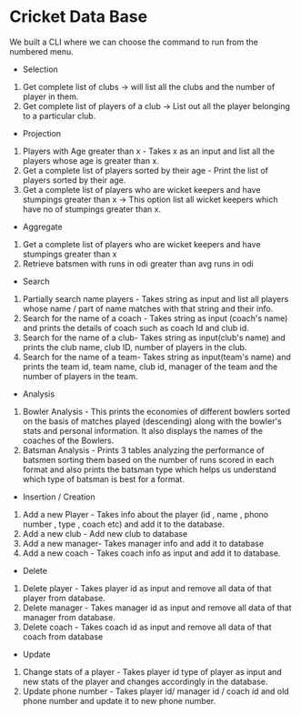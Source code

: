 # Cricket Data Base

We built a CLI where we can choose the command to run from the numbered menu.

- Selection
1. Get complete list of clubs → will list all the clubs and the number of player in them. 
2. Get complete list of players of a club → List out all the player belonging to a particular club. 
- Projection
1. Players with Age greater than x - Takes x as an input and list all the players whose age is greater than x. 
2. Get a complete list of players sorted by their age - Print the list of players sorted by their age. 
3. Get a complete list of players who are wicket keepers and have stumpings greater than x → This option list all wicket keepers which have no of stumpings greater than x. 
- Aggregate
1. Get a complete list of players who are wicket keepers and have stumpings greater than x
2. Retrieve batsmen with runs in odi greater than avg runs in odi
- Search
1. Partially search name players - Takes string as input and list all players whose name / part of name matches with that string and their info.
2. Search for the name of a coach - Takes string as input (coach's name) and prints the details of coach such as coach Id and club id.
3. Search for the name of a club- Takes string as input(club's name) and prints the club name, club ID, number of players in the club.
4. Search for the name of a team- Takes string as input(team's name) and prints the team id, team name, club id, manager of the team and the number of players in the team.
- Analysis
1. Bowler Analysis - This prints the economies of different bowlers sorted on the basis of matches played (descending) along with the bowler's stats and personal information. It also displays the names of the coaches of the Bowlers.
2. Batsman Analysis - Prints 3 tables analyzing the performance of batsmen sorting them based on the number of runs scored in each format and also prints the batsman type which helps us understand which type of batsman is best for a format.

- Insertion / Creation
1. Add a new Player - Takes info about the player (id , name , phono number , type , coach etc) and add it to the database.
2. Add a new club - Add new club to database
3. Add a new manager- Takes manager info and add it to database
4. Add a new coach - Takes coach info as input and add it to database. 
- Delete
1. Delete player - Takes player id as input and remove all data of that player from database.
2. Delete manager - Takes manager id as input and remove all data of that manager from database.
3. Delete coach - Takes coach id as input and remove all data of that coach from database
- Update
1. Change stats of a player - Takes player id type of player as input and new stats of the player and changes accordingly in the database. 
2. Update phone number - Takes player id/ manager id / coach id and old phone number and update it to new phone number.
